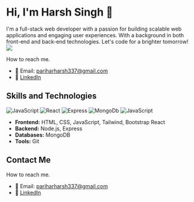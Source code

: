 # Hi, I'm Harsh Singh 👋

I'm a full-stack web developer with a passion for building scalable web applications and engaging user experiences. With a background in both front-end and back-end technologies. Let's code for a brighter tomorrow!
![](https://komarev.com/ghpvc/?username=Harshparihar2003&color=green)

How to reach me.

- 📧 Email: pariharharsh337@gmail.com
- 💼 [LinkedIn](https://www.linkedin.com/in/harsh-singh-221451239/)

## Skills and Technologies


![JavaScript](https://img.shields.io/badge/Code-JavaScript-yellow)
![React](https://img.shields.io/badge/Framework-React-blue)
![Express](https://img.shields.io/badge/Backend-Node.js-green)
![MongoDb](https://img.shields.io/badge/Database-MongoDB-lightgrey)
![JavaScript](https://img.shields.io/badge/-JavaScript-F7DF1E?style=flat&logo=javascript&logoColor=black)


- **Frontend:** HTML, CSS, JavaScript, Tailwind, Bootstrap React
- **Backend:** Node.js, Express
- **Databases:** MongoDB
- **Tools:** Git 

## Contact Me

How to reach me.

- 📧 Email: pariharharsh337@gmail.com
- 💼 [LinkedIn](https://www.linkedin.com/in/harsh-singh-221451239/)
<!--
**Harshparihar2003/Harshparihar2003** is a ✨ _special_ ✨ repository because its `README.md` (this file) appears on your GitHub profile.

Here are some ideas to get you started:

- 🔭 I’m currently working on ...
- 🌱 I’m currently learning ...
- 👯 I’m looking to collaborate on ...
- 🤔 I’m looking for help with ...
- 💬 Ask me about ...
- 📫 How to reach me: ...
- 😄 Pronouns: ...
- ⚡ Fun fact: ...
-->
